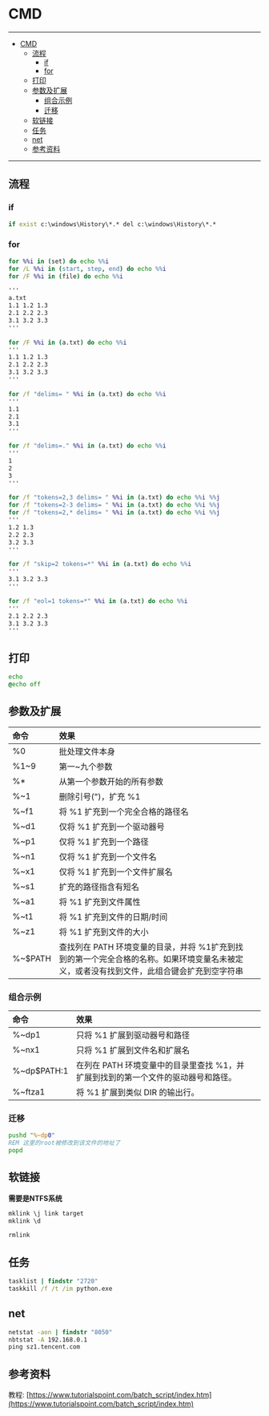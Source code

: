 # CMD

------

- [CMD](#cmd)
  - [流程](#流程)
    - [if](#if)
    - [for](#for)
  - [打印](#打印)
  - [参数及扩展](#参数及扩展)
    - [组合示例](#组合示例)
    - [迁移](#迁移)
  - [软链接](#软链接)
  - [任务](#任务)
  - [net](#net)
  - [参考资料](#参考资料)

------


## 流程

### if
``` bat
if exist c:\windows\History\*.* del c:\windows\History\*.*
```

### for

```` bat
for %%i in (set) do echo %%i
for /L %%i in (start, step, end) do echo %%i
for /F %%i in (file) do echo %%i

'''
a.txt
1.1 1.2 1.3
2.1 2.2 2.3
3.1 3.2 3.3
'''

for /F %%i in (a.txt) do echo %%i
'''
1.1 1.2 1.3
2.1 2.2 2.3
3.1 3.2 3.3
'''

for /f "delims= " %%i in (a.txt) do echo %%i
'''
1.1
2.1
3.1
'''

for /f "delims=." %%i in (a.txt) do echo %%i
'''
1
2
3
'''

for /f "tokens=2,3 delims= " %%i in (a.txt) do echo %%i %%j
for /f "tokens=2-3 delims= " %%i in (a.txt) do echo %%i %%j
for /f "tokens=2,* delims= " %%i in (a.txt) do echo %%i %%j
'''
1.2 1.3
2.2 2.3
3.2 3.3
'''

for /f "skip=2 tokens=*" %%i in (a.txt) do echo %%i
'''
3.1 3.2 3.3
'''

for /f "eol=1 tokens=*" %%i in (a.txt) do echo %%i
'''
2.1 2.2 2.3
3.1 3.2 3.3
'''
````

## 打印

``` bat
echo
@echo off
```


## 参数及扩展

| 命令    | 效果                                                                                                                                      |      |
| :------ | :---------------------------------------------------------------------------------------------------------------------------------------- | :--- |
| %0      | 批处理文件本身                                                                                                                            |      |
| %1~9    | 第一~九个参数                                                                                                                             |      |
| %*      | 从第一个参数开始的所有参数                                                                                                                |      |
| %~1     | 删除引号(\")，扩充 %1                                                                                                                     |      |
| %~f1    | 将 %1 扩充到一个完全合格的路径名                                                                                                          |      |
| %~d1    | 仅将 %1 扩充到一个驱动器号                                                                                                                |      |
| %~p1    | 仅将 %1 扩充到一个路径                                                                                                                    |      |
| %~n1    | 仅将 %1 扩充到一个文件名                                                                                                                  |      |
| %~x1    | 仅将 %1 扩充到一个文件扩展名                                                                                                              |      |
| %~s1    | 扩充的路径指含有短名                                                                                                                      |      |
| %~a1    | 将 %1 扩充到文件属性                                                                                                                      |      |
| %~t1    | 将 %1 扩充到文件的日期/时间                                                                                                               |      |
| %~z1    | 将 %1 扩充到文件的大小                                                                                                                    |      |
| %~$PATH | 查找列在 PATH 环境变量的目录，并将 %1扩充到找到的第一个完全合格的名称。如果环境变量名未被定义，或者没有找到文件，此组合键会扩充到空字符串 |      |

### 组合示例
| 命令        | 效果                                                                              |      |
| :---------- | :-------------------------------------------------------------------------------- | :--- |
| %~dp1       | 只将 %1 扩展到驱动器号和路径                                                      |      |
| %~nx1       | 只将 %1 扩展到文件名和扩展名                                                      |      |
| %~dp$PATH:1 | 在列在 PATH 环境变量中的目录里查找 %1，并扩展到找到的第一个文件的驱动器号和路径。 |      |
| %~ftza1     | 将 %1 扩展到类似 DIR 的输出行。                                                   |      |

### 迁移
``` bat
pushd "%~dp0"
REM 这里的root被修改到该文件的地址了
popd
```

## 软链接

**需要是NTFS系统**
``` bat
mklink \j link target
mklink \d

rmlink
```


## 任务

``` bat
tasklist | findstr "2720"
taskkill /f /t /im python.exe
```

## net
``` bat
netstat -aon | findstr "8050"
nbtstat -A 192.168.0.1
ping sz1.tencent.com
```


## 参考资料

教程: [https://www.tutorialspoint.com/batch_script/index.htm](https://www.tutorialspoint.com/batch_script/index.htm)

